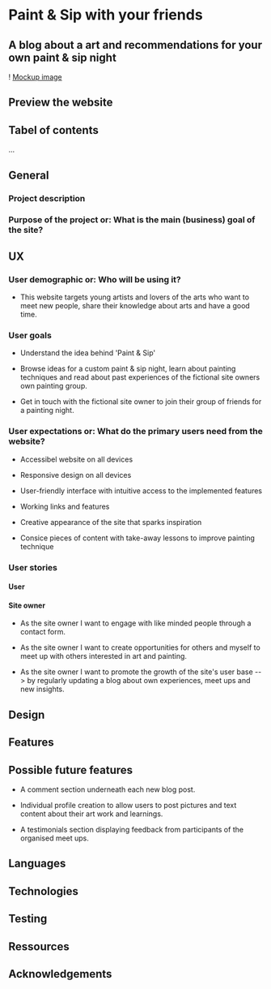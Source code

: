 # Paint & Sip with your friends
## A blog about a art and recommendations for your own paint & sip night

! [Mockup image]()

## Preview the website 

## Tabel of contents 

...

## General 

### Project description 

### Purpose of the project or: What is the main (business) goal of the site? 

## UX 

### User demographic or: Who will be using it? 

+ This website targets young artists and lovers of the arts who want to meet new people, share their knowledge about arts and have a good time. 

### User goals 

+ Understand the idea behind 'Paint & Sip'

+ Browse ideas for a custom paint & sip night, learn about painting techniques and read about past experiences of the fictional site owners own painting group. 

+ Get in touch with the fictional site owner to join their group of friends for a painting night. 

### User expectations or: What do the primary users need from the website?  

+ Accessibel website on all devices 

+ Responsive design on all devices 

+ User-friendly interface with intuitive access to the implemented features 

+ Working links and features 

+ Creative appearance of the site that sparks inspiration 

+ Consice pieces of content with take-away lessons to improve painting technique 

### User stories 

#### User 

#### Site owner 

+ As the site owner I want to engage with like minded people through a contact form. 

+ As the site owner I want to create opportunities for others and myself to meet up with others interested in art and painting. 

+ As the site owner I want to promote the growth of the site's user base --> by regularly updating a blog about own experiences, meet ups and new insights. 

## Design 

## Features 

## Possible future features 

+ A comment section underneath each new blog post. 

+ Individual profile creation to allow users to post pictures and text content about their art work and learnings. 

+ A testimonials section displaying feedback from participants of the organised meet ups. 

## Languages 

## Technologies 

## Testing 

## Ressources 

## Acknowledgements 